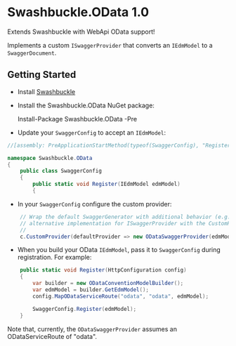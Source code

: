 Swashbuckle.OData 1.0
=========

Extends Swashbuckle with WebApi OData support!

Implements a custom <code>ISwaggerProvider</code> that converts an <code>IEdmModel</code> to a <code>SwaggerDocument</code>.

## Getting Started ##

* Install [Swashbuckle](https://github.com/domaindrivendev/Swashbuckle)

* Install the Swashbuckle.OData NuGet package:

    Install-Package Swashbuckle.OData -Pre

* Update your <code>SwaggerConfig</code> to accept an <code>IEdmModel</code>:
```csharp
//[assembly: PreApplicationStartMethod(typeof(SwaggerConfig), "Register")]

namespace Swashbuckle.OData
{
    public class SwaggerConfig
    {
        public static void Register(IEdmModel edmModel)
        {
```

* In your <code>SwaggerConfig</code> configure the custom provider:
```csharp
    // Wrap the default SwaggerGenerator with additional behavior (e.g. caching) or provide an
    // alternative implementation for ISwaggerProvider with the CustomProvider option.
    //
    c.CustomProvider(defaultProvider => new ODataSwaggerProvider(edmModel));
```

* When you build your OData <code>IEdmModel</code>, pass it to <code>SwaggerConfig</code> during registration. For example:
```csharp
    public static void Register(HttpConfiguration config)
    {
        var builder = new ODataConventionModelBuilder();
        var edmModel = builder.GetEdmModel();
        config.MapODataServiceRoute("odata", "odata", edmModel);

        SwaggerConfig.Register(edmModel);
    }
```
Note that, currently, the <code>ODataSwaggerProvider</code> assumes an ODataServiceRoute of "odata".

